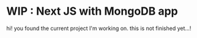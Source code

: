 # WIP : Next JS with MongoDB app
hi! you found the current project I'm working on. this is not finished yet...!
